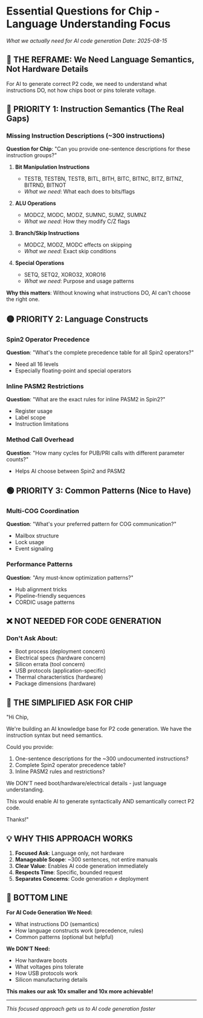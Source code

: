 # Essential Questions for Chip - Language Understanding Focus
*What we actually need for AI code generation*
*Date: 2025-08-15*

## 🎯 THE REFRAME: We Need Language Semantics, Not Hardware Details

For AI to generate correct P2 code, we need to understand what instructions DO, not how chips boot or pins tolerate voltage.

## 🔴 PRIORITY 1: Instruction Semantics (The Real Gaps)

### Missing Instruction Descriptions (~300 instructions)
**Question for Chip**: "Can you provide one-sentence descriptions for these instruction groups?"

1. **Bit Manipulation Instructions**
   - TESTB, TESTBN, TESTB, BITL, BITH, BITC, BITNC, BITZ, BITNZ, BITRND, BITNOT
   - *What we need*: What each does to bits/flags

2. **ALU Operations** 
   - MODCZ, MODC, MODZ, SUMNC, SUMZ, SUMNZ
   - *What we need*: How they modify C/Z flags

3. **Branch/Skip Instructions**
   - MODCZ, MODZ, MODC effects on skipping
   - *What we need*: Exact skip conditions

4. **Special Operations**
   - SETQ, SETQ2, XORO32, XORO16
   - *What we need*: Purpose and usage patterns

**Why this matters**: Without knowing what instructions DO, AI can't choose the right one.

## 🟡 PRIORITY 2: Language Constructs

### Spin2 Operator Precedence
**Question**: "What's the complete precedence table for all Spin2 operators?"
- Need all 16 levels
- Especially floating-point and special operators

### Inline PASM2 Restrictions  
**Question**: "What are the exact rules for inline PASM2 in Spin2?"
- Register usage
- Label scope
- Instruction limitations

### Method Call Overhead
**Question**: "How many cycles for PUB/PRI calls with different parameter counts?"
- Helps AI choose between Spin2 and PASM2

## 🟢 PRIORITY 3: Common Patterns (Nice to Have)

### Multi-COG Coordination
**Question**: "What's your preferred pattern for COG communication?"
- Mailbox structure
- Lock usage
- Event signaling

### Performance Patterns
**Question**: "Any must-know optimization patterns?"
- Hub alignment tricks
- Pipeline-friendly sequences
- CORDIC usage patterns

## ❌ NOT NEEDED FOR CODE GENERATION

### Don't Ask About:
- Boot process (deployment concern)
- Electrical specs (hardware concern)  
- Silicon errata (tool concern)
- USB protocols (application-specific)
- Thermal characteristics (hardware)
- Package dimensions (hardware)

## 📝 THE SIMPLIFIED ASK FOR CHIP

"Hi Chip,

We're building an AI knowledge base for P2 code generation. We have the instruction syntax but need semantics. 

Could you provide:
1. One-sentence descriptions for the ~300 undocumented instructions?
2. Complete Spin2 operator precedence table?
3. Inline PASM2 rules and restrictions?

We DON'T need boot/hardware/electrical details - just language understanding.

This would enable AI to generate syntactically AND semantically correct P2 code.

Thanks!"

## 💡 WHY THIS APPROACH WORKS

1. **Focused Ask**: Language only, not hardware
2. **Manageable Scope**: ~300 sentences, not entire manuals
3. **Clear Value**: Enables AI code generation immediately
4. **Respects Time**: Specific, bounded request
5. **Separates Concerns**: Code generation ≠ deployment

## 🎯 BOTTOM LINE

**For AI Code Generation We Need:**
- What instructions DO (semantics)
- How language constructs work (precedence, rules)
- Common patterns (optional but helpful)

**We DON'T Need:**
- How hardware boots
- What voltages pins tolerate
- How USB protocols work
- Silicon manufacturing details

**This makes our ask 10x smaller and 10x more achievable!**

---

*This focused approach gets us to AI code generation faster*